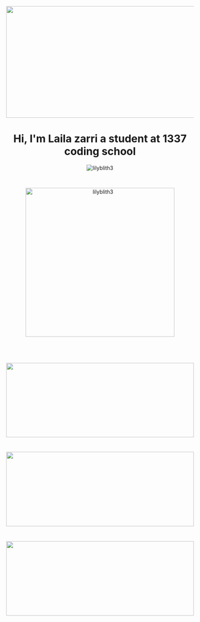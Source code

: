 <a href="https://github.com/lilyblith3" style="width: 100%;">
<img height="300" align="center" width="150%" src="https://badge.mediaplus.ma/greenbinary/lzari"/> </a> 
<h1 align="center">Hi, I'm Laila zarri a student at 1337 coding school</h1> 
<p align="center"> <img src="https://komarev.com/ghpvc/?username=lzari&label=Profile%20views&color=0e75b6&style=flat" alt="lilyblith3" /> </p> <br/>
<p align="center"><img height="400px" src="https://images5.alphacoders.com/480/480537.png" alt="lilyblith3" /></p> <br/> 
<h1></h1> <a href="https://github.com/lilyblith3" width="100%"> <img height=200 align="center" width="100%" src="https://github-readme-stats.vercel.app/api?username=7vmzvait&show_icons=true&card_width=500&theme=tokyonight" /> </a> 
<h1></h1> <a href="https://github.com/lilyblith3" align="center" width="100%"> <img height=200 align="center" width="100%" src="https://github-readme-streak-stats.herokuapp.com/?user=7vmzvait&show_icons=true&card_width=500&theme=tokyonight" /> </a> 
<h1></h1> <a href="https://github.com/lilyblith3" width="100%"> <img height=200 align="center" width="100%" src="https://github-readme-stats.vercel.app/api/top-langs?username=7vmzvait&layout=compact&langs_count=20&card_width=550&theme=tokyonight" /> </a>
